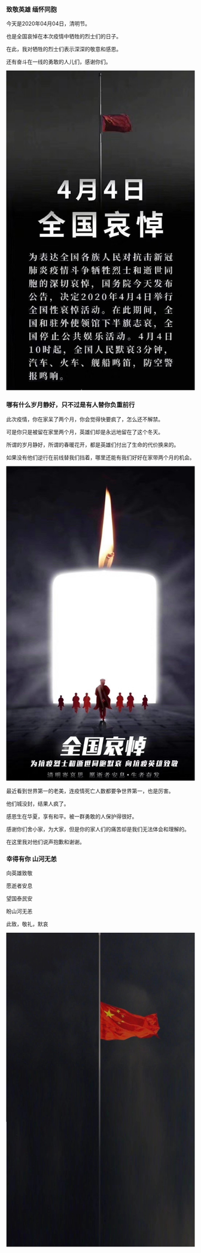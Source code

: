 

### 致敬英雄 缅怀同胞

今天是2020年04月04日，清明节。

也是全国哀悼在本次疫情中牺牲的烈士们的日子。

在此，我对牺牲的烈士们表示深深的敬意和感恩。

还有奋斗在一线的勇敢的人儿们，感谢你们。

![](.\mmexport1585963746779.jpg)

### 哪有什么岁月静好，只不过是有人替你负重前行

此次疫情，你在家呆了两个月，你会觉得快要疯了，怎么还不解禁。

可是你只是被留在家里两个月，英雄们却是永远地留在了这个冬天。

所谓的岁月静好，所谓的春暖花开，都是英雄们付出了生命的代价换来的。

如果没有他们逆行在前线替我们挡着，哪里还能有我们好好在家带两个月的机会。

![](.\mmexport1585963762978.jpg)

最近看到世界第一的老美，连疫情死亡人数都要争世界第一，也是厉害。

他们城没封，结果人疯了。

感恩生在华夏，享有和平。被一群勇敢的人保护得很好。

感谢你们舍小家，为大家，但是你的家人们的痛苦却是我们无法体会和理解的。

在这里我对他们说声抱歉和谢谢。
### 幸得有你 山河无恙

向英雄致敬

愿逝者安息

望国泰民安

盼山河无恙

此致，敬礼，默哀

![](.\mmexport1585960160996.jpg)